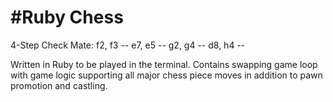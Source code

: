 #Ruby Chess
==============
4-Step Check Mate:
f2, f3 --
e7, e5 --
g2, g4 --
d8, h4 --

Written in Ruby to be played in the terminal. Contains swapping game loop with game logic supporting all major chess piece moves in addition to pawn promotion and castling.

